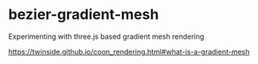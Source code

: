 # bezier-gradient-mesh
Experimenting with three.js based gradient mesh rendering

https://twinside.github.io/coon_rendering.html#what-is-a-gradient-mesh
